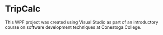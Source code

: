 # TripCalc
This WPF project was created using Visual Studio as part of an introductory course on software development techniques at Conestoga College.

